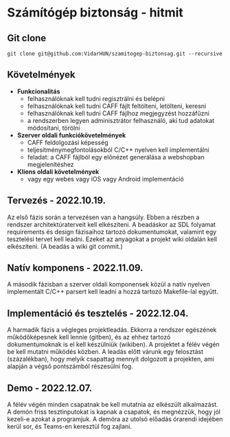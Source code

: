 # Számítógép biztonság - hitmit

## Git clone

```
git clone git@github.com:VidarHUN/szamitogep-biztonsag.git --recursive
```

## Követelmények

- **Funkcionalitás**
  - felhasználóknak kell tudni regisztrálni és belépni
  - felhasználóknak kell tudni CAFF fájlt feltölteni, letölteni, keresni
  - felhasználóknak kell tudni CAFF fájlhoz megjegyzést hozzáfűzni
  - a rendszerben legyen adminisztrátor felhasználó, aki tud adatokat módosítani, törölni
- **Szerver oldali funkciókövetelmények**
  - CAFF feldolgozási képesség
  - teljesítménymegfontolásokból C/C++ nyelven kell implementálni
  - feladat: a CAFF fájlból egy előnézet generálása a webshopban megjelenítéshez
- **Kliens oldali követelmények**
  - vagy egy webes vagy iOS vagy Android implementáció

## Tervezés - 2022.10.19.
Az első fázis során a tervezésen van a hangsúly. Ebben a részben a rendszer architektúraterveit kell elkészíteni. A beadáskor az SDL folyamat requirements és design fázisaihoz tartozó dokumentumokat, valamint egy tesztelési tervet kell leadni. Ezeket az anyagokat a projekt wiki oldalán kell elkészíteni. (A beadás a wiki git commit.)

## Natív komponens - 2022.11.09.
A második fázisban a szerver oldali komponensek közül a natív nyelven implementált C/C++ parsert kell leadni a hozzá tartozó Makefile-lal együtt.

## Implementáció és tesztelés - 2022.12.04.
A harmadik fázis a végleges projektleadás. Ekkorra a rendszer egészének működőképesnek kell lennie (gitben), és az ehhez tartozó dokumentumoknak is el kell készülniük (wikiben). A projektet a félév végén be kell mutatni működés közben. A leadás előtt várunk egy felosztást (százalékban), hogy melyik csapattag mennyit dolgozott a projekten, ami alapján a végső pontszámból részesülni fog.

## Demo - 2022.12.07.
A félév végén minden csapatnak be kell mutatnia az elkészült alkalmazást. A demón friss tesztinputokat is kapnak a csapatok, és megnézzük, hogy jól kezeli-e azokat a programjuk. A demóra az utolsó előadás órarendi idejében kerül sor, és Teams-en keresztül fog zajlani.
